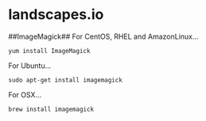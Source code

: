 landscapes.io
=============

##ImageMagick##
For CentOS, RHEL and AmazonLinux...

	yum install ImageMagick


For Ubuntu...

	sudo apt-get install imagemagick


For OSX…

	brew install imagemagick
